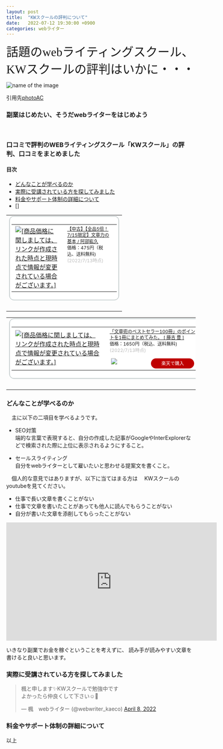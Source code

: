 ```yaml
---
layout: post
title:  "KWスクールの評判について"
date:   2022-07-12 19:30:00 +0900
categories: webライター
---
```



<font size="6" face="ＭＳ ゴシック">話題のwebライティングスクール、<br>KWスクールの評判はいかに・・・</font>

![name of the image](https://se8move.github.io/blog/img/22352788_s.jpg)

引用先[photoAC](https://www.photo-ac.com/main/detail/22352788)



<h3>副業はじめたい、そうだwebライターをはじめよう</h3><br>

### 口コミで評判のWEBライティングスクール「KWスクール」の評判、口コミをまとめました


#### 目次
- [どんなことが学べるのか](#1)
- [実際に受講されている方を探してみました](#2)
- [料金やサポート体制の詳細について](#3)
- []


<table border="0" cellpadding="0" cellspacing="0"><tr><td><div style="border:1px solid #95a5a6;border-radius:.75rem;background-color:#FFFFFF;width:280px;margin:0px;padding:5px;text-align:center;overflow:hidden;"><table><tr><td style="width:128px"><a href="https://hb.afl.rakuten.co.jp/ichiba/298dc689.69313f6c.298dc68a.3b365b43/?pc=https%3A%2F%2Fitem.rakuten.co.jp%2Frenet20%2Fr0010930692%2F&link_type=picttext&ut=eyJwYWdlIjoiaXRlbSIsInR5cGUiOiJwaWN0dGV4dCIsInNpemUiOiIxMjh4MTI4IiwibmFtIjoxLCJuYW1wIjoicmlnaHQiLCJjb20iOjEsImNvbXAiOiJkb3duIiwicHJpY2UiOjEsImJvciI6MSwiY29sIjoxLCJiYnRuIjoxLCJwcm9kIjowLCJhbXAiOmZhbHNlfQ%3D%3D" target="_blank" rel="nofollow sponsored noopener" style="word-wrap:break-word;"  ><img src="https://hbb.afl.rakuten.co.jp/hgb/298dc689.69313f6c.298dc68a.3b365b43/?me_id=1378792&item_id=10421195&pc=https%3A%2F%2Fthumbnail.image.rakuten.co.jp%2F%400_mall%2Frenet20%2Fcabinet%2Fitem_photo%2F001093%2F0%2F0010930692.jpg%3F_ex%3D128x128&s=128x128&t=picttext" border="0" style="margin:2px" alt="[商品価格に関しましては、リンクが作成された時点と現時点で情報が変更されている場合がございます。]" title="[商品価格に関しましては、リンクが作成された時点と現時点で情報が変更されている場合がございます。]"></a></td><td style="vertical-align:top;width:136px;"><p style="font-size:12px;line-height:1.4em;text-align:left;margin:0px;padding:2px 6px;word-wrap:break-word"><a href="https://hb.afl.rakuten.co.jp/ichiba/298dc689.69313f6c.298dc68a.3b365b43/?pc=https%3A%2F%2Fitem.rakuten.co.jp%2Frenet20%2Fr0010930692%2F&link_type=picttext&ut=eyJwYWdlIjoiaXRlbSIsInR5cGUiOiJwaWN0dGV4dCIsInNpemUiOiIxMjh4MTI4IiwibmFtIjoxLCJuYW1wIjoicmlnaHQiLCJjb20iOjEsImNvbXAiOiJkb3duIiwicHJpY2UiOjEsImJvciI6MSwiY29sIjoxLCJiYnRuIjoxLCJwcm9kIjowLCJhbXAiOmZhbHNlfQ%3D%3D" target="_blank" rel="nofollow sponsored noopener" style="word-wrap:break-word;"  >【中古】【全品5倍！7/15限定】文章力の基本 / 阿部紘久</a><br><span >価格：475円（税込、送料無料)</span> <span style="color:#BBB">(2022/7/13時点)</span></p></td></tr></table></div><br><p style="color:#000000;font-size:12px;line-height:1.4em;margin:5px;word-wrap:break-word"></p></td></tr></table>



<table border="0" cellpadding="0" cellspacing="0"><tr><td><div style="border:1px solid #95a5a6;border-radius:.75rem;background-color:#FFFFFF;width:504px;margin:0px;padding:5px;text-align:center;overflow:hidden;"><table><tr><td style="width:240px"><a href="https://hb.afl.rakuten.co.jp/ichiba/298dc662.e1081edd.298dc663.4277a342/?pc=https%3A%2F%2Fitem.rakuten.co.jp%2Fbook%2F16533135%2F&link_type=picttext&ut=eyJwYWdlIjoiaXRlbSIsInR5cGUiOiJwaWN0dGV4dCIsInNpemUiOiIyNDB4MjQwIiwibmFtIjoxLCJuYW1wIjoicmlnaHQiLCJjb20iOjEsImNvbXAiOiJkb3duIiwicHJpY2UiOjEsImJvciI6MSwiY29sIjoxLCJiYnRuIjoxLCJwcm9kIjowLCJhbXAiOmZhbHNlfQ%3D%3D" target="_blank" rel="nofollow sponsored noopener" style="word-wrap:break-word;"  ><img src="https://hbb.afl.rakuten.co.jp/hgb/298dc662.e1081edd.298dc663.4277a342/?me_id=1213310&item_id=20206372&pc=https%3A%2F%2Fthumbnail.image.rakuten.co.jp%2F%400_mall%2Fbook%2Fcabinet%2F9065%2F9784822289065.jpg%3F_ex%3D240x240&s=240x240&t=picttext" border="0" style="margin:2px" alt="[商品価格に関しましては、リンクが作成された時点と現時点で情報が変更されている場合がございます。]" title="[商品価格に関しましては、リンクが作成された時点と現時点で情報が変更されている場合がございます。]"></a></td><td style="vertical-align:top;width:248px;"><p style="font-size:12px;line-height:1.4em;text-align:left;margin:0px;padding:2px 6px;word-wrap:break-word"><a href="https://hb.afl.rakuten.co.jp/ichiba/298dc662.e1081edd.298dc663.4277a342/?pc=https%3A%2F%2Fitem.rakuten.co.jp%2Fbook%2F16533135%2F&link_type=picttext&ut=eyJwYWdlIjoiaXRlbSIsInR5cGUiOiJwaWN0dGV4dCIsInNpemUiOiIyNDB4MjQwIiwibmFtIjoxLCJuYW1wIjoicmlnaHQiLCJjb20iOjEsImNvbXAiOiJkb3duIiwicHJpY2UiOjEsImJvciI6MSwiY29sIjoxLCJiYnRuIjoxLCJwcm9kIjowLCJhbXAiOmZhbHNlfQ%3D%3D" target="_blank" rel="nofollow sponsored noopener" style="word-wrap:break-word;"  >「文章術のベストセラー100冊」のポイントを1冊にまとめてみた。 [ 藤吉 豊 ]</a><br><span >価格：1650円（税込、送料無料)</span> <span style="color:#BBB">(2022/7/13時点)</span></p><div style="margin:10px;"><a href="https://hb.afl.rakuten.co.jp/ichiba/298dc662.e1081edd.298dc663.4277a342/?pc=https%3A%2F%2Fitem.rakuten.co.jp%2Fbook%2F16533135%2F&link_type=picttext&ut=eyJwYWdlIjoiaXRlbSIsInR5cGUiOiJwaWN0dGV4dCIsInNpemUiOiIyNDB4MjQwIiwibmFtIjoxLCJuYW1wIjoicmlnaHQiLCJjb20iOjEsImNvbXAiOiJkb3duIiwicHJpY2UiOjEsImJvciI6MSwiY29sIjoxLCJiYnRuIjoxLCJwcm9kIjowLCJhbXAiOmZhbHNlfQ%3D%3D" target="_blank" rel="nofollow sponsored noopener" style="word-wrap:break-word;"  ><img src="https://static.affiliate.rakuten.co.jp/makelink/rl.svg" style="float:left;max-height:27px;width:auto;margin-top:0"></a><a href="https://hb.afl.rakuten.co.jp/ichiba/298dc662.e1081edd.298dc663.4277a342/?pc=https%3A%2F%2Fitem.rakuten.co.jp%2Fbook%2F16533135%2F%3Fscid%3Daf_pc_bbtn&link_type=picttext&ut=eyJwYWdlIjoiaXRlbSIsInR5cGUiOiJwaWN0dGV4dCIsInNpemUiOiIyNDB4MjQwIiwibmFtIjoxLCJuYW1wIjoicmlnaHQiLCJjb20iOjEsImNvbXAiOiJkb3duIiwicHJpY2UiOjEsImJvciI6MSwiY29sIjoxLCJiYnRuIjoxLCJwcm9kIjowLCJhbXAiOmZhbHNlfQ==" target="_blank" rel="nofollow sponsored noopener" style="word-wrap:break-word;"  ><div style="float:right;width:41%;height:27px;background-color:#bf0000;color:#fff!important;font-size:12px;font-weight:500;line-height:27px;margin-left:1px;padding: 0 12px;border-radius:16px;cursor:pointer;text-align:center;">楽天で購入</div></a></div></td></tr></table></div><br><p style="color:#000000;font-size:12px;line-height:1.4em;margin:5px;word-wrap:break-word"></p></td></tr></table>


<a id="1"></a>
### どんなことが学べるのか

　主に以下の二項目を学べるようです。

   - SEO対策<br>
   端的な言葉で表現すると、自分の作成した記事がGoogleやInterExplorerなどで検索された際に上位に表示されるようにすること。

   - セールスライティング<br>
   自分をwebライターとして雇いたいと思わせる提案文を書くこと。


　個人的な意見ではありますが、以下に当てはまる方は
　KWスクールのyoutubeを見てください。

   - 仕事で長い文章を書くことがない
   - 仕事で文章を書いたことがあっても他人に読んでもらうことがない
   - 自分が書いた文章を添削してもらったことがない

<iframe width="560" height="315" src="https://www.youtube.com/embed/FENRxRGfpQ0" title="YouTube video player" frameborder="0" allow="accelerometer; autoplay; clipboard-write; encrypted-media; gyroscope; picture-in-picture" allowfullscreen></iframe>


いきなり副業でお金を稼ぐということを考えずに、
読み手が読みやすい文章を書けると良いと思います。


<a id="2"></a>
### 実際に受講されている方を探してみました

<blockquote class="twitter-tweet"><p lang="ja" dir="ltr">楓と申します✨KWスクールで勉強中です<br>よかったら仲良くして下さい☺️🌸</p>&mdash; 楓　webライター (@webwriter_kaeco) <a href="https://twitter.com/webwriter_kaeco/status/1512311292027039758?ref_src=twsrc%5Etfw">April 8, 2022</a></blockquote> <script async src="https://platform.twitter.com/widgets.js" charset="utf-8"></script>



<a id="3"></a>
### 料金やサポート体制の詳細について




以上  


